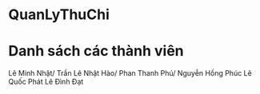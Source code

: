 # QuanLyThuChi
# Danh sách các thành viên
Lê Minh Nhật/
Trần Lê Nhật Hào/
Phan Thanh Phú/
Nguyễn Hồng Phúc
Lê Quốc Phát
Lê Đình Đạt
